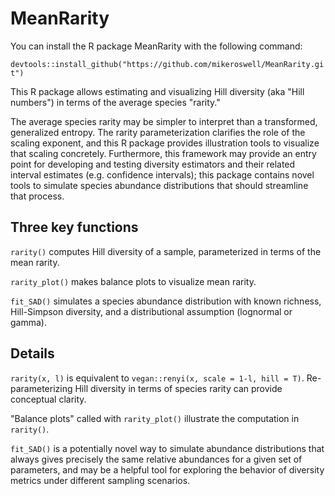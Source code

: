 # MeanRarity
You can install the R package MeanRarity with the following command:

`devtools::install_github("https://github.com/mikeroswell/MeanRarity.git")`

This R package allows estimating and visualizing Hill diversity (aka "Hill
numbers") in terms of the average species "rarity."

The average species rarity may be simpler to interpret than a transformed,
generalized entropy. The rarity parameterization clarifies the role of the
scaling exponent, and this R package provides illustration tools to visualize
that scaling concretely. Furthermore, this framework may provide an entry point
for developing and testing diversity estimators and their related interval
estimates (e.g. confidence intervals); this package contains novel tools to
simulate species abundance distributions that should streamline that process.

## Three key functions
`rarity()` computes Hill diversity of a sample, parameterized in terms of the
mean rarity. 

`rarity_plot()` makes balance plots to visualize mean rarity.

`fit_SAD()` simulates a species abundance distribution with known richness,
Hill-Simpson diversity, and a distributional assumption (lognormal or gamma).

## Details
`rarity(x, l)` is equivalent to `vegan::renyi(x, scale = 1-l, hill = T)`. 
Re-parameterizing Hill diversity in terms of species rarity can provide 
conceptual clarity.

"Balance plots" called with `rarity_plot()` illustrate the computation in 
`rarity()`. 

`fit_SAD()` is a potentially novel way to simulate abundance distributions that
always gives precisely the same relative abundances for a given set of
parameters, and may be a helpful tool for exploring the behavior of diversity
metrics under different sampling scenarios.

